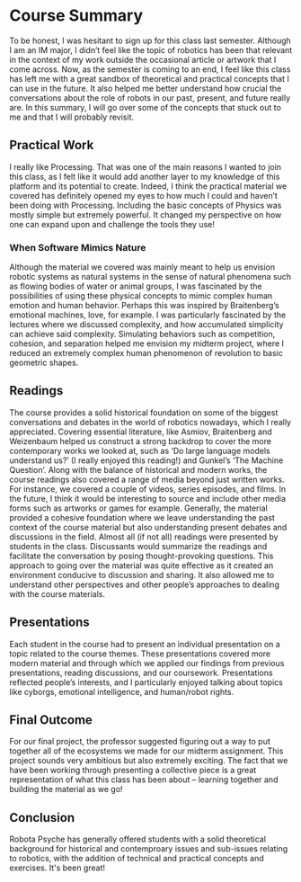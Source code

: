 # Course Summary 
To be honest, I was hesitant to sign up for this class last semester. Although I am an IM major, I didn’t feel like the topic of robotics has been that relevant in the context of my work outside the occasional article or artwork that I come across. Now, as the semester is coming to an end, I feel like this class has left me with a great sandbox of theoretical and practical concepts that I can use in the future. It also helped me better understand how crucial the conversations about the role of robots in our past, present, and future really are. In this summary, I will go over some of the concepts that stuck out to me and that I will probably revisit.  
## Practical Work
I really like Processing. That was one of the main reasons I wanted to join this class, as I felt like it would add another layer to my knowledge of this platform and its potential to create. Indeed, I think the practical material we covered has definitely opened my eyes to how much I could and haven’t been doing with Processing. Including the basic concepts of Physics was mostly simple but extremely powerful. It changed my perspective on how one can expand upon and challenge the tools they use! 


### When Software Mimics Nature
Although the material we covered was mainly meant to help us envision robotic systems as natural systems in the sense of natural phenomena such as flowing bodies of water or animal groups, I was fascinated by the possibilities of using these physical concepts to mimic complex human emotion and human behavior. Perhaps this was inspired by Braitenberg’s emotional machines, love, for example. 
I was particularly fascinated by the lectures where we discussed complexity, and how accumulated simplicity can achieve said complexity. Simulating behaviors such as competition, cohesion, and separation helped me envision my midterm project, where I reduced an extremely complex human phenomenon of revolution to basic geometric shapes. 


## Readings 
The course provides a solid historical foundation on some of the biggest conversations and debates in the world of robotics nowadays, which I really appreciated. Covering essential literature, like Asmiov, Braitenberg and Weizenbaum helped us construct a strong backdrop to cover the more contemporary works we looked at, such as ‘Do large language models understand us?’ (I really enjoyed this reading!) and Gunkel’s ‘The Machine Question’. 
Along with the balance of historical and modern works, the course readings also covered a range of media beyond just written works. For instance, we covered a couple of videos, series episodes, and films. In the future, I think it would be interesting to source and include other media forms such as artworks or games for example. 
Generally, the material provided a cohesive foundation where we leave understanding the past context of the course material but also understanding present debates and discussions in the field. 
Almost all (if not all) readings were presented by students in the class. Discussants would summarize the readings and facilitate the conversation by posing thought-provoking questions. This approach to going over the material was quite effective as it created an environment conducive to discussion and sharing. It also allowed me to understand other perspectives and other people’s approaches to dealing with the course materials. 

## Presentations
Each student in the course had to present an individual presentation on a topic related to the course themes. These presentations covered more modern material and through which we applied our findings from previous presentations, reading discussions, and our coursework. Presentations reflected people’s interests, and I particularly enjoyed talking about topics like cyborgs, emotional intelligence, and human/robot rights. 

## Final Outcome
For our final project, the professor suggested figuring out a way to put together all of the ecosystems we made for our midterm assignment. This project sounds very ambitious but also extremely exciting. The fact that we have been working through presenting a collective piece is a great representation of what this class has been about – learning together and building the material as we go! 

## Conclusion
Robota Psyche has generally offered students with a solid theoretical background for historical and contemproary issues and sub-issues relating to robotics, with the addition of technical and practical concepts and exercises. It's been great!

